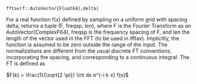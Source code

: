 ```
fftav(f::AutoVector{Float64},delta)
```

For a real function f(x) defined by sampling on a uniform grid with spacing delta,  returns a tuple (F, freqsp, len), where F is the Fourier Transform as an AutoVector(ComplexF64),  freqsp is the frequency spacing of F, and len the length of the vector used in the FFT (to be used in ifftav). Implicitly, the function is assumed to be zero outside the range of the input. The normalizations are different from the usual discrete FT conventions, incorporating the spacing, and corresponding to a continuous integral. The FT is defined as

$F(k) = \frac{1}{\sqrt{2 \pi}} \int dx e^{-i k x} f(x)$
